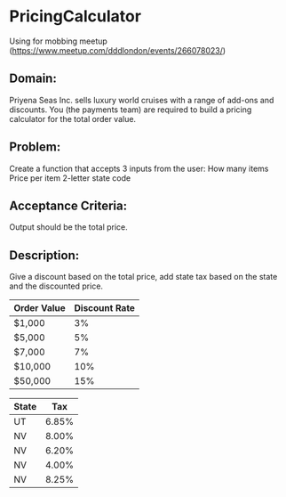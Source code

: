# PricingCalculator
Using for mobbing meetup (https://www.meetup.com/dddlondon/events/266078023/)


Domain:
---
Priyena Seas Inc. sells luxury world cruises with a range of add-ons and discounts. You (the payments team) are required to build a pricing calculator for the total order value.  

Problem:
---
Create a function that accepts 3 inputs from the user:
How many items
Price per item
2-letter state code

Acceptance Criteria:
---
Output should be the total price. 

Description:
---
Give a discount based on the total price, add state tax based on the state and the discounted price.


| Order Value       | Discount Rate |
| ----------------- | ------------- | 
| $1,000            | 3%            | 
| $5,000            | 5%            | 
| $7,000            | 7%            | 
| $10,000           | 10%           | 
| $50,000           | 15%           | 



| State | Tax   |
| ----- | ----- |
| UT    | 6.85% |
| NV    | 8.00% |
| NV    | 6.20% |
| NV    | 4.00% |
| NV    | 8.25% |

